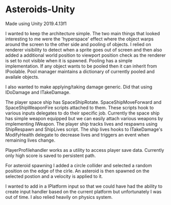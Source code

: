 # Asteroids-Unity

Made using Unity 2019.4.13f1

I wanted to keep the architecture simple.
The two main things that looked interesting to me were the 'hyperspace' effect where the object warps around the screen to the other side and pooling of objects.
I relied on renderer visibility to detect when a sprite goes out of screen and then also added a additional world position to viewport position check as the renderer is set to not visible when it is spawned.
Pooling has a simple implementation. If any object wants to be pooled then it can inherit from IPoolable. Pool manager maintains a dictionary of currently pooled and availale objects.

I also wanted to make applying/taking damage generic. Did that using IDoDamage and ITakeDamage.

The player space ship has SpaceShipRotate. SpaceShipMoveForward and SpaceShipWeaponFire scripts attached to them. These scripts hook to various inputs delegates to do their specific job.
Currently the space ship has simple weapon equipped but we can easily attach various weapons by implementing IWeapon.
The player ship tracks lives and respawns using ShipRespawn and ShipLives script.
The ship lives hooks to ITakeDamage's ModifyHealth delegate to decrease lives and triggers an event when remaining lives change.

PlayerProfilehandler works as a utility to access player save data. Currently only high score is saved to persistent path.

For asteroid spawning I added a circle collider and selected a random position on the edge of the cirle. An asteroid is then spawned on the selected postion and a velocity is applied to it.

I wanted to add in a IPlatform input so that we could have had the ability to create input handler based on the current platform but unfortunately I was out of time.
I also relied heavily on physics system.
